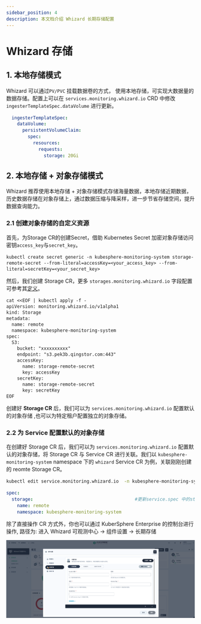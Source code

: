 ```yaml
---
sidebar_position: 4
description: 本文档介绍 Whizard 长期存储配置
---
```


# Whizard 存储

## 1. 本地存储模式

Whizard 可以通过`PV/PVC` 挂载数据卷的方式， 使用本地存储，可实现大数据量的数据存储。配置上可以在 `services.monitoring.whizard.io` CRD 中修改 `ingesterTemplateSpec.dataVolume` 进行更新。

```yaml
  ingesterTemplateSpec:
    dataVolume:
      persistentVolumeClaim:
        spec:
          resources:
            requests:
              storage: 20Gi
```

## 2. 本地存储 + 对象存储模式

Whizard 推荐使用本地存储 + 对象存储模式存储海量数据，本地存储近期数据，历史数据存储在对象存储上，通过数据压缩与降采样，进一步节省存储空间，提升数据查询能力。

### 2.1 创建对象存储的自定义资源

首先，为Storage CR的创建Secret，借助 Kubernetes Secret 加密对象存储访问密钥`access_key`与`secret_key`。

```shell
kubectl create secret generic -n kubesphere-monitoring-system storage-remote-secret --from-literal=accessKey=<your_access_key> --from-literal=secretKey=<your_secret_key>
```

然后，我们创建 Storage CR，更多 `storages.monitoring.whizard.io` 字段配置可参考其[定义](../references/api/api.md)。

```shell
cat <<EOF | kubectl apply -f -
apiVersion: monitoring.whizard.io/v1alpha1
kind: Storage
metadata:
  name: remote
  namespace: kubesphere-monitoring-system
spec:
  S3:
    bucket: "xxxxxxxxxx"
    endpoint: "s3.pek3b.qingstor.com:443"
    accessKey: 
      name: storage-remote-secret
      key: accessKey
    secretKey: 
      name: storage-remote-secret
      key: secretKey
EOF
```

创建好 **Storage CR** 后，我们可以为 `services.monitoring.whizard.io` 配置默认的对象存储 ,也可以为特定租户配置独立的对象存储。

### 2.2 为 Service 配置默认的对象存储

在创建好 Storage CR 后，我们可以为 `services.monitoring.whizard.io` 配置默认的对象存储，将 Storage CR 与 Service CR  进行关联。我们以 `kubesphere-monitoring-system` namespace 下的 `whizard` Service CR 为例，关联刚刚创建的 reomte Storage CR。

```sh
kubectl edit service.monitoring.whizard.io  -n kubesphere-monitoring-system whizard
```

```yaml
spec:
  storage:                                      #更新service.spec 中的storage字段，关联使用的对象存储
    name: remote                     
    namespace: kubesphere-monitoring-system
```

除了直接操作 CR 方式外，你也可以通过 KuberSphere Enterprise 的控制台进行操作, 路径为: 进入 Whizard 可观测中心 -> 组件设置 -> 长期存储

![长期存储设置](./img/storage_configuration.png)
